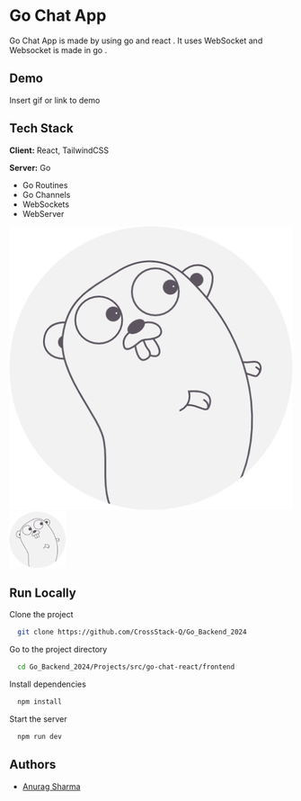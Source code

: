 
# Go Chat App

Go Chat App is made by using go and react . It uses WebSocket and Websocket is made in go . 
## Demo

Insert gif or link to demo


## Tech Stack

**Client:** React, TailwindCSS

**Server:** Go

- Go Routines
- Go Channels
- WebSockets
- WebServer


![Logo](https://raw.githubusercontent.com/sairol/extra/main/go-lang.png)
<img src="https://raw.githubusercontent.com/sairol/extra/main/go-lang.png" width="100" height="100" />

## Run Locally

Clone the project

```bash
  git clone https://github.com/CrossStack-Q/Go_Backend_2024
```

Go to the project directory

```bash
  cd Go_Backend_2024/Projects/src/go-chat-react/frontend
```

Install dependencies

```bash
  npm install
```

Start the server

```bash
  npm run dev
```


## Authors

- [Anurag Sharma](https://www.github.com/CrossStack-Q)
